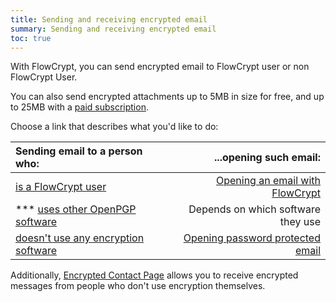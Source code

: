```yaml
---
title: Sending and receiving encrypted email
summary: Sending and receiving encrypted email
toc: true
---
```


With FlowCrypt, you can send encrypted email to FlowCrypt user or non FlowCrypt User.

You can also send encrypted attachments up to 5MB in size for free, and up to 25MB with a [paid subscription](https://flowcrypt.com/pricing).

Choose a link that describes what you'd like to do:

| Sending email to a person who: | ...opening such email: |
|:---|---:
| [is a FlowCrypt user](send-to-flowcrypt.html) | [Opening an email with FlowCrypt](open-email-with-flowcrypt.html) |
| *** [uses other OpenPGP software](send-to-other-pgp-software.html) | Depends on which software they use |
| [doesn't use any encryption software](send-password-protected.html) | [Opening password protected email](open-password-protected.html) |

Additionally, [Encrypted Contact Page](encrypted-contact-page.html) allows you to receive encrypted messages from people who don't use encryption themselves.